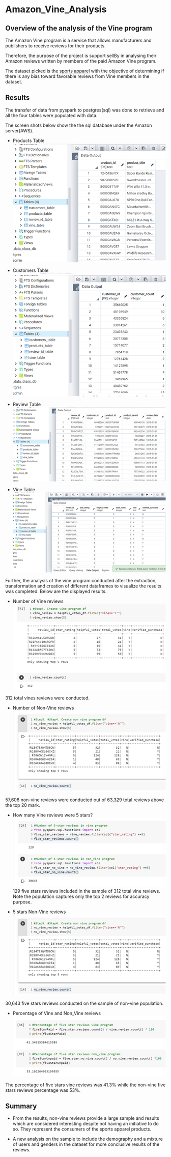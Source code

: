 # Amazon_Vine_Analysis


## Overview of the analysis of the Vine program

The Amazon Vine program is a service that allows manufacturers and publishers to receive reviews for their products.

Therefore, the purpose of the project is support sellBy in analysing their Amazon reviews written by members of the paid Amazon Vine program. 

The dataset picked is the [sports apparel](https://s3.amazonaws.com/amazon-reviews-pds/tsv/amazon_reviews_us_Sports_v1_00.tsv.gz)
 with the objective of determining if there is any bias toward favorable reviews from Vine members in the dataset.


## Results
The transfer of data from pyspark to postgres(sql) was done to retrieve and all the four tables were populated with data. 

The screen shots below show the the sql database under the Amazon server(AWS).

- Products Table
![image](Resources/Products_table.png)

- Customers Table
![image](Resources/Tables_&_Customer_id.png)

- Review Table
![image](Resources/Review_id_table.png)

- Vine Table
![image](Resources/Vine_Table.png)


Further, the analysis of the vine program conducted after the extraction, transformation and creation of different dataframes to visualize the results was completed. Below are the displayed results.

- Number of Vine reviews
![image](Resources/Vine_Review.png)

312 total vines reviews were conducted.

- Number of Non-Vine reviews
![image](Resources/Non_Vine_Review.png)

57,608 non-vine reviews were conducted out of 63,329 total reviews above the top 20 mark.

- How many Vine reviews were 5 stars?
![image](Resources/Five_Star_Reviews.png)
129 five stars reviews included in the sample of 312 total vine reviews. Note the population captures only the top 2 reviews for accuracy purpose.

- 5 stars Non-Vine reviews
![image](Resources/Non_Vine_Review.png)

30,643 five stars reviews conducted on the sample of non-vine population.

- Percentage of Vine and Non_Vine reviews
![image](Resources/Pctg_Review.png)

The percentage of five stars vine reviews was 41.3% while the non-vine five stars reviews percentage was 53%.

## Summary
- From the results, non-vine reviews provide a large sample and results which are considered interesting despite not having an initiative to do so. They represent the consumers of the sports apparel products. 
  
- A new analysis on the sample to include the demography and a mixture of users and genders in the dataset for more conclusive results of the reviews.